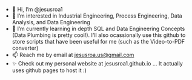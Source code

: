 - 👋 Hi, I’m @jesusroa1
- 👀 I’m interested in Industrial Engineering, Process Engineering, Data Analysis, and Data Engineering
- 🌱 I’m currently learning in depth SQL and Data Engineering Concepts (Data Plumbing is pretty cool!). I'll also ocassionally use this github to store scripts that have been useful for me (such as the Video-to-PDF converter)
- 📫 Reach me by email at jesusroa.us@gmail.com
- ✨ Check out my personal website at jesusroa1.github.io  ... It actually uses github pages to host it :)

<!---
jesusroa1/jesusroa1 is a ✨ special ✨ repository because its `README.md` (this file) appears on your GitHub profile.
You can click the Preview link to take a look at your changes.
--->
